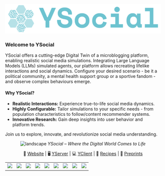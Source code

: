![img_1.png](Ysocial.png)

### Welcome to YSocial

YSocial offers a cutting-edge Digital Twin of a microblogging platform, enabling realistic social media simulations. 
Integrating Large Language Models (LLMs) simulated agents, our platform allows recreating lifelike interactions and social dynamics.
Configure your desired scenario - be it a political community, a mental health support group or a sportive fandom  - and observe complex behaviours emerge.

#### Why YSocial?
- **Realistic Interactions:** Experience true-to-life social media dynamics.
- **Highly Configurable:** Tailor simulations to your specific needs - from population characteristics to follow/content recommender systems.
- **Innovative Research:** Gain deep insights into user behavior and platform trends.

Join us to explore, innovate, and revolutionize social media understanding.

<div align="center">

![landscape](landscape.png)
*YSocial – Where the Digital World Comes to Life*

</div>



<div align="center">

 🤖 [Website](http://YSocialTwin.github.io) | 🖥️ [YServer](https://github.com/YSocialTwin/YServer) | 💻 [YClient](https://github.com/YSocialTwin/YClient) | 📙 [Recipes](https://github.com/YSocialTwin/Scenario_recipes) | 📕 [Preprints](#)
 
</div>

<table style="border: 0;">
<tr>
 <td><img  src="https://github.com/YSocialTwin/.github-private/blob/main/us/giulio_rossetti.png"> </td>
 <td><img src="https://github.com/YSocialTwin/.github-private/blob/main/us/massimo_stella.png"></td>
 <td><img src="https://github.com/YSocialTwin/.github-private/blob/main/us/remy_cazabet.png"></td>
 <td><img src="https://github.com/YSocialTwin/.github-private/blob/main/us/katherine_abramski.png"></td>
  <td><img src="https://github.com/YSocialTwin/.github-private/blob/main/us/erica_cau.png"></td>
 <td><img src="https://github.com/YSocialTwin/.github-private/blob/main/us/salvatore_citraro.png"></td>
 <td><img src="https://github.com/YSocialTwin/.github-private/blob/main/us/andrea_failla.png"></td>
 <td><img src="https://github.com/YSocialTwin/.github-private/blob/main/us/virginia_morini.png"></td>
 <td><img src="https://github.com/YSocialTwin/.github-private/blob/main/us/valentina_pansanella.png"></td>
</tr>
 
</table>
